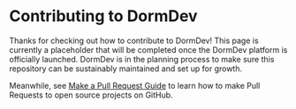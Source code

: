 # Contributing to DormDev

Thanks for checking out how to contribute to DormDev! This page is currently a placeholder that will be completed once the DormDev platform is officially launched. DormDev is in the planning process to make sure this repository can be sustainably maintained and set up for growth.

Meanwhile, see [Make a Pull Request Guide](http://makeapullrequest.com/) to learn how to make Pull Requests to open source projects on GitHub.

